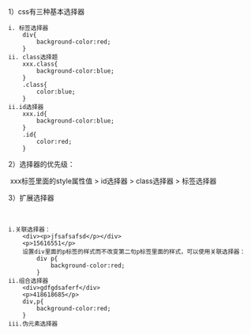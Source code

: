 1）css有三种基本选择器

```shell
i. 标签选择器
	div{
		background-color:red;
	}
ii. class选择题
	xxx.class{
		background-color:blue;
	}
	.class{
		color:blue;
	}
ii.id选择器
	xxx.id{
		background-color:blue;
	}
	.id{
		color:red;
	}
```

2）选择器的优先级：

​	xxx标签里面的style属性值  > id选择器 > class选择器 > 标签选择器

3）扩展选择器

​	

```shell
i.关联选择器：
	<div><p>jfsafsafsd</p></div>
	<p>15616551</p>
	设置div里面的p标签的样式而不改变第二句p标签里面的样式，可以使用关联选择器：
		div p{
			background-color:red;
		}
ii.组合选择器
	<div>gdfgdsaferf</div>
	<p>418618685</p>
	div,p{
		background-color:red;
	}
iii.伪元素选择器

```

